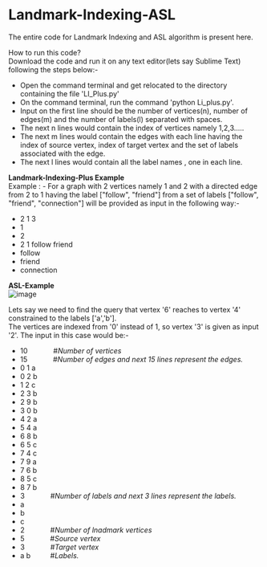# Landmark-Indexing-ASL
The entire code for Landmark Indexing and ASL algorithm is present here.

How to run this code? </br>
Download the code and run it on any text editor(lets say Sublime Text) following the steps below:-
- Open the command terminal and get relocated to the directory containing the file 'LI_Plus.py'
- On the command terminal, run the command 'python Li_plus.py'.
- Input on the first line should be the number of vertices(n), number of edges(m) and the number of labels(l) separated with spaces.
- The next n lines would contain the index of vertices namely 1,2,3.....
- The next m lines would contain the edges with each line having the index of source vertex, index of target vertex and the set of labels associated with the edge.
- The next l lines would contain all the label names , one in each line.

**Landmark-Indexing-Plus Example** </br>
Example : - For a graph with 2 vertices namely 1 and 2 with a directed edge from 2 to 1 having the label ["follow", "friend"] from a set of labels ["follow", "friend", "connection"] will be provided as input in the following way:-

- 2 1 3
- 1
- 2
- 2 1 follow friend
- follow
- friend
- connection

**ASL-Example** </br>
![image](https://user-images.githubusercontent.com/66168933/129321351-0d7e4bbb-fa50-4617-9f2e-cc01b32c2d7e.png)

Lets say we need to find the query that vertex '6' reaches to vertex '4' constrained to the labels ['a','b']. </br>
The vertices are indexed from '0' instead of 1, so vertex '3' is given as input '2'.
The input in this case would be:-

- 10 &nbsp; &nbsp; &nbsp; &nbsp; &nbsp; &nbsp; #*Number of vertices*
- 15 &nbsp; &nbsp; &nbsp; &nbsp; &nbsp; &nbsp; #*Number of edges and next 15 lines represent the edges.*
- 0 1 a  
- 0 2 b
- 1 2 c
- 2 3 b
- 2 9 b
- 3 0 b
- 4 2 a
- 5 4 a
- 6 8 b
- 6 5 c
- 7 4 c
- 7 9 a
- 7 6 b
- 8 5 c
- 8 7 b
- 3 &nbsp; &nbsp; &nbsp; &nbsp; &nbsp; &nbsp; #*Number of labels and next 3 lines represent the labels.*
- a    
- b    
- c
- 2 &nbsp; &nbsp; &nbsp; &nbsp; &nbsp; &nbsp; #*Number of lnadmark vertices*
- 5 &nbsp; &nbsp; &nbsp; &nbsp; &nbsp; &nbsp; #*Source vertex*
- 3 &nbsp; &nbsp; &nbsp; &nbsp; &nbsp; &nbsp; #*Target vertex*
- a b &nbsp; &nbsp; &nbsp; &nbsp; &nbsp;#*Labels.*




 


